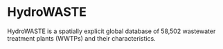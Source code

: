 # HydroWASTE

HydroWASTE is a spatially explicit global database of 58,502 wastewater treatment plants (WWTPs) and their characteristics.

